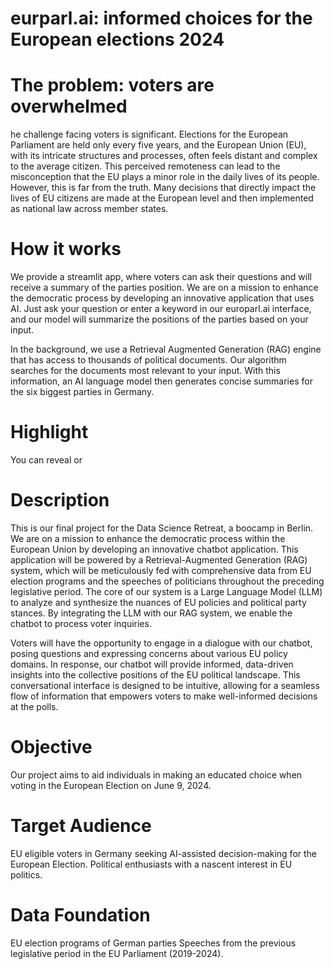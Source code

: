 # eurparl.ai: informed choices for the European elections 2024

# The problem: voters are overwhelmed
he challenge facing voters is significant. Elections for the European Parliament are held only every five years, and the European Union (EU), with its intricate structures and processes, often feels distant and complex to the average citizen. This perceived remoteness can lead to the misconception that the EU plays a minor role in the daily lives of its people. However, this is far from the truth. Many decisions that directly impact the lives of EU citizens are made at the European level and then implemented as national law across member states.

# How it works
We provide a streamlit app, where voters can ask their questions and will receive a summary of the parties position.  We are on a mission to enhance the democratic process by developing an innovative application that uses AI. Just ask your question or enter a keyword in our europarl.ai interface, and our model will summarize the positions of the parties based on your input.

In the background, we use a Retrieval Augmented Generation (RAG) engine that has access to thousands of political documents. Our algorithm searches for the documents most relevant to your input. With this information, an AI language model then generates concise summaries for the six biggest parties in Germany.

# Highlight
You can reveal or 


# Description
This is our final project for the Data Science Retreat, a boocamp in Berlin. We are on a mission to enhance the democratic process within the European Union by developing an innovative chatbot application. This application will be powered by a Retrieval-Augmented Generation (RAG) system, which will be meticulously fed with comprehensive data from EU election programs and the speeches of politicians throughout the preceding legislative period. The core of our system is a Large Language Model (LLM) to analyze and synthesize the nuances of EU policies and political party stances. By integrating the LLM with our RAG system, we enable the chatbot to process voter inquiries.

Voters will have the opportunity to engage in a dialogue with our chatbot, posing questions and expressing concerns about various EU policy domains. In response, our chatbot will provide informed, data-driven insights into the collective positions of the EU political landscape. This conversational interface is designed to be intuitive, allowing for a seamless flow of information that empowers voters to make well-informed decisions at the polls.

# Objective
Our project aims to aid individuals in making an educated choice when voting in the European Election on June 9, 2024.

# Target Audience
EU eligible voters in Germany seeking AI-assisted decision-making for the European Election.
Political enthusiasts with a nascent interest in EU politics.

# Data Foundation
EU election programs of German parties
Speeches from the previous legislative period in the EU Parliament (2019-2024).
